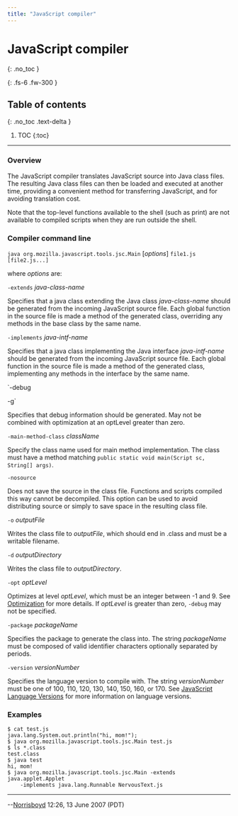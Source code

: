 ```yaml
---
title: "JavaScript compiler"
---
```

# JavaScript compiler
{: .no_toc }

{: .fs-6 .fw-300 }

## Table of contents
{: .no_toc .text-delta }

1. TOC
{:toc}

---
### Overview

The JavaScript compiler translates JavaScript source into Java class files. The resulting Java class files can then be loaded and executed at another time, providing a convenient method for transferring JavaScript, and for avoiding translation cost.

Note that the top-level functions available to the shell (such as print) are not available to compiled scripts when they are run outside the shell.

### Compiler command line

`java org.mozilla.javascript.tools.jsc.Main` [_options_] `file1.js [file2.js...]`

where _options_ are:

`-extends` _java-class-name_

Specifies that a java class extending the Java class _java-class-name_ should be generated from the incoming JavaScript source file. Each global function in the source file is made a method of the generated class, overriding any methods in the base class by the same name.

`-implements` _java-intf-name_

Specifies that a java class implementing the Java interface _java-intf-name_ should be generated from the incoming JavaScript source file. Each global function in the source file is made a method of the generated class, implementing any methods in the interface by the same name.

`-debug

 -g`

Specifies that debug information should be generated. May not be combined with optimization at an optLevel greater than zero.

`-main-method-class` _className_

Specify the class name used for main method implementation. The class must have a method matching `public static void main(Script sc, String[] args)`.

`-nosource`

Does not save the source in the class file. Functions and scripts compiled this way cannot be decompiled. This option can be used to avoid distributing source or simply to save space in the resulting class file.

`-o` _outputFile_

Writes the class file to _outputFile_, which should end in .class and must be a writable filename.

`-d` _outputDirectory_

Writes the class file to _outputDirectory_.

`-opt` _optLevel_

Optimizes at level _optLevel_, which must be an integer between -1 and 9. See [Optimization](/en-US/docs/Mozilla/Projects/Rhino/Optimization) for more details. If _optLevel_ is greater than zero, `-debug` may not be specified.

`-package` _packageName_

Specifies the package to generate the class into. The string _packageName_ must be composed of valid identifier characters optionally separated by periods.

`-version` _versionNumber_

Specifies the language version to compile with. The string _versionNumber_ must be one of 100, 110, 120, 130, 140, 150, 160, or 170. See [JavaScript Language Versions](/en-US/docs/Mozilla/Projects/Rhino/Overview#JavaScript_Language_Versions) for more information on language versions.

### Examples

```
$ cat test.js
java.lang.System.out.println("hi, mom!");
$ java org.mozilla.javascript.tools.jsc.Main test.js
$ ls *.class
test.class
$ java test
hi, mom!
$ java org.mozilla.javascript.tools.jsc.Main -extends java.applet.Applet
    -implements java.lang.Runnable NervousText.js
```

---

--[Norrisboyd](/User:Norrisboyd) 12:26, 13 June 2007 (PDT)